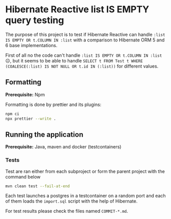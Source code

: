 # Hibernate Reactive list IS EMPTY query testing

The purpose of this project is to test if Hibernate Reactive can handle `:list IS EMPTY OR t.COLUMN IN :list` with a comparison to Hibernate ORM 5 and 6 base implementations.

First of all no the code can't handle `:list IS EMPTY OR t.COLUMN IN :list` ☹, but it seems to be able to handle `SELECT t FROM Test t WHERE (COALESCE(:list) IS NOT NULL OR t.id IN (:list))` for different values.

## Formatting

**Prerequisite:** Npm

Formatting is done by prettier and its plugins:

```bash script
npm ci
npx prettier --write .
```

## Running the application

**Prerequisite:** Java, maven and docker (testcontainers)

### Tests

Test are ran either from each subproject or form the parent project with the command below

```bash
mvn clean test --fail-at-end
```

Each test launches a postgres in a testcontainer on a random port and each of them loads the `import.sql` script with the help of Hibernate.

For test results please check the files named `COMMIT-*.md`.
